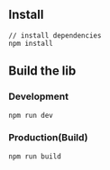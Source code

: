 ## Install
```bush
// install dependencies
npm install
```
## Build the lib
### Development
```bush
npm run dev
```
### Production(Build)
```bush
npm run build
```